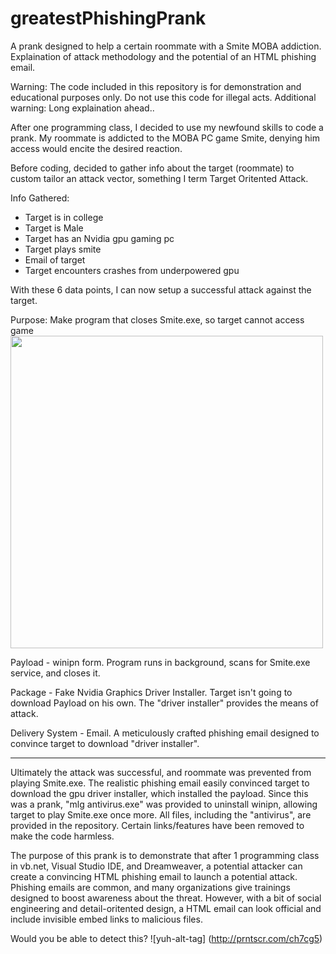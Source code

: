 # greatestPhishingPrank
A prank designed to help a certain roommate with a Smite MOBA addiction. Explaination of attack methodology and the potential of an HTML phishing email.

Warning: The code included in this repository is for demonstration and educational purposes only. Do not use this code for illegal acts. 
Additional warning: Long explaination ahead..

After one programming class, I decided to use my newfound skills to code a prank. My roommate is addicted to the MOBA PC game Smite, denying him access would encite the desired reaction. 

Before coding, decided to gather info about the target (roommate) to custom tailor an attack vector, something I term Target Oritented Attack. 

Info Gathered:
- Target is in college
- Target is Male
- Target has an Nvidia gpu gaming pc
- Target plays smite
- Email of target
- Target encounters crashes from underpowered gpu

With these 6 data points, I can now setup a successful attack against the target.

Purpose: Make program that closes Smite.exe, so target cannot access game
<br>
<img height ="500" src="http://image.prntscr.com/image/67a3e8f2d2084ad799576b3eb03404c2.png" />
</br>

Payload - winipn form. Program runs in background, scans for Smite.exe service, and closes it.

Package - Fake Nvidia Graphics Driver Installer. Target isn't going to download Payload on his own. The "driver installer" 
          provides the means of attack.

Delivery System - Email. A meticulously crafted phishing email designed to convince target to download "driver installer".

______________________________________________________________________________________________________________________________
Ultimately the attack was successful, and roommate was prevented from playing Smite.exe. The realistic phishing email easily convinced target to download the gpu driver installer, which installed the payload. Since this was a prank, "mlg antivirus.exe" was provided
to uninstall winipn, allowing target to play Smite.exe once more. All files, including the "antivirus", are provided in the repository. Certain links/features have been removed to make the code harmless.

The purpose of this prank is to demonstrate that after 1 programming class in vb.net, Visual Studio IDE, and Dreamweaver, a potential attacker can create a convincing HTML phishing email to launch a potential attack. Phishing emails are common, and many organizations give trainings designed to boost awareness about the threat. However, with a bit of social engineering and detail-oritented design, a HTML email can look official and include invisible embed links to malicious files. 

Would you be able to detect this?
![yuh-alt-tag] (http://prntscr.com/ch7cg5)


